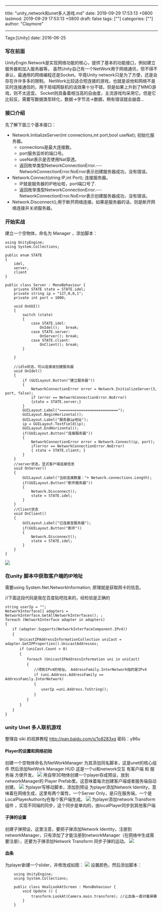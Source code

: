 
---
title: "unity_network和unet多人游戏.md"
date: 2019-09-29 17:53:13 +0800
lastmod: 2019-09-29 17:53:13 +0800
draft: false
tags: [""]
categories: [""]
author: "Claymore"

---
Tags:[Unity]  date: 2016-06-25 

### 写在前面
UnityEngin.Network是实现网络功能的核心，提供了基本的功能接口，例如建立服务器和加入服务器等。
虽然Unity自己有一个NetWork用于网络通讯，但不得不承认，最通用的网络编程还是Socket。毕竟Unity network只是为了方便，还是会存在许许多多的限制。
NetWork比较适合短连接的游戏，也就是说他和网络不是实时连接通信的，用于局域网联机的话效果十分不错，但是如果上升到了MMO游戏，则不太适宜。
Socket则具备着相当高的自由度，主流游戏均采用它。但是它比较反，需要写数据类型转化，数据->字节流->数据，稍有错误就会崩盘...
<!-- more -->
### 接口介绍
先了解下面三个基本接口：

* Network.InitializeServer(int connections,int port,bool useNat); 初始化服务器。
  * connections是最大连接数。
  * port服务监听的端口号。
  * useNat表示是否使用Nat穿透。
  * 返回枚举类型NetworkConnectionError.---NetworkConnectionError.NoError表示创建服务器成功，没有错误。
* Network.Connect(string IP,int Port); 连接服务器。
  * IP就是服务器的IP地址啦，port端口号了.
  * 返回枚举类型NetworkConnectionError.---NetworkConnectionError.NoError表示创建服务器成功，没有错误。
* Network.Disconnect();用于断开网络连接。如果是服务器的话，则是断开网络连接并关闭服务器。
  <br>
### 开始实战
建立一个空物体，命名为 Manager ，添加脚本：

    using UnityEngine;
    using System.Collections;
    
    public enum STATE
    {
        idel,
        server,
        client
    }
    
    public class Server : MonoBehaviour {
        private STATE state = STATE.idel;
        private string ip = "127,0,0,1";
        private int port = 1000;
    
        void OnGUI()
        {
            switch (state)
            {
                case STATE.idel:
                    OnIdel();   break;
                case STATE.server:
                    OnServer(); break;
                case STATE.client:
                    OnClient(); break;
            }
    
        }
    
        //idle状态，可以连接或创建服务器
        void OnIdel()
        {
            if (GUILayout.Button("建立服务器"))
            {
                NetworkConnectionError error = Network.InitializeServer(3, port, false);
                if (error == NetworkConnectionError.NoError)
                {state = STATE.server;}
            }
            GUILayout.Label("===========================");
            GUILayout.BeginHorizontal();
            GUILayout.Label("服务器ip地址");
            ip = GUILayout.TextField(ip);
            GUILayout.EndHorizontal();
            if(GUILayout.Button("连接服务器"))
            {
                NetworkConnectionError error = Network.Connect(ip, port);
                if(error == NetworkConnectionError.NoError)
                { state = STATE.client; }
            }
        }
        //server状态，显式客户端连接信息
        void OnServer()
        {
            GUILayout.Label("当前连接数量："+ Network.connections.Length);
            if(GUILayout.Button("断开服务器"))
            {
                Network.Disconnect();
                state = STATE.idel;
            }
        }
        //Client状态
        void OnClient()
        {
            GUILayout.Label("已连接至服务器");
            if(GUILayout.Button("断开"))
            {
                Network.Disconnect();
                state = STATE.idel;
            }
        }
    }

![](http://ojynuthay.bkt.clouddn.com/unityNetWork.png)



### 在unity 脚本中获取客户端的IP地址

需要using System.Net.NetworkInformation;
原理就是获取网卡的信息。

//下面这段代码是我在百度贴吧找来的，经检验是正确的

    string userIp = "";
    NetworkInterface[] adapters = NetworkInterface.GetAllNetworkInterfaces(); ;
    foreach (NetworkInterface adapter in adapters)
    {
    　　if (adapter.Supports(NetworkInterfaceComponent.IPv4))
    　　{
    　　　　UnicastIPAddressInformationCollection uniCast = adapter.GetIPProperties().UnicastAddresses;
    　　　　if (uniCast.Count > 0)
    　　　　{
    　　　　　　foreach (UnicastIPAddressInformation uni in uniCast)
    　　　　　　{
    　　　　　　　　//得到IPv4的地址。 AddressFamily.InterNetwork指的是IPv4
    　　　　　　　　if (uni.Address.AddressFamily == AddressFamily.InterNetwork)
    　　　　　　　　{
    　　　　　　　　　　userIp =uni.Address.ToString();
    　　　　　　　　}
    　　　　　　}
    　　　　}
    　　}
    }


### unity Unet 多人联机游戏

整理自 siki 的视屏教程 http://pan.baidu.com/s/1o8283xg 密码：y86u

#### Player的设置和网络初始
创建一个空物体命名为NetWorkManager 为其添加同名脚本，这是unet的核心组件 然后添加NetWork Manager HUD 这是一个ui和network交互 有客户端 和 服务端 方便开发。
![](http://ojynuthay.bkt.clouddn.com/unet%E5%A4%9A%E4%BA%BA%E8%81%94%E6%9C%BA%E6%B8%B8%E6%88%8F1.png)
用自带3D物体创建一个player存成预设，放到networkManager的 Player Prefab里。这意味着每次创建客户端或者服务端自动创建。
![](http://ojynuthay.bkt.clouddn.com/unet%E5%A4%9A%E4%BA%BA%E8%81%94%E6%9C%BA%E6%B8%B8%E6%88%8F2.png)
为player写移动脚本，添加到预设
为player添加Network Identity，意味着在网络生成，这里有两个属性，一个Server Only，是只在服务端，一个是LocalPlayerAuthority在每个客户端生成。
![](http://ojynuthay.bkt.clouddn.com/unet%E5%A4%9A%E4%BA%BA%E8%81%94%E6%9C%BA%E6%B8%B8%E6%88%8F3.png)
为player添加network Transform组件 ，实现不同端的同步，这个同步是单向的，由localPlayer同步到其他客户端

#### 子弹的设置
创建子弹预设，这里注意，要把子弹添加Network Identity，注册到networkManager，只有添加了才能注册到networkManager（在网络中生成需要注册），还要为子弹添加Network Transform 同步子弹的运动。
![](http://ojynuthay.bkt.clouddn.com/unet%E5%A4%9A%E4%BA%BA%E8%81%94%E6%9C%BA%E6%B8%B8%E6%88%8F3.png)
#### 血条
为player新建一个slider，并修改成如图：
![](http://ojynuthay.bkt.clouddn.com/unet%E5%A4%9A%E4%BA%BA%E8%81%94%E6%9C%BA%E6%B8%B8%E6%88%8F5.png)
设置颜色，然后添加脚本：

        using UnityEngine;
        using System.Collections;
        
        public class HealLookAtScreen : MonoBehaviour {
        	void Update () {
                transform.LookAt(Camera.main.transform); //让血条一直对着屏幕
        	}
        }